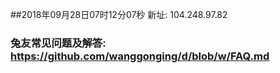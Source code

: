 ##2018年09月28日07时12分07秒 新址: 104.248.97.82
### 兔友常见问题及解答: https://github.com/wanggonging/d/blob/w/FAQ.md
